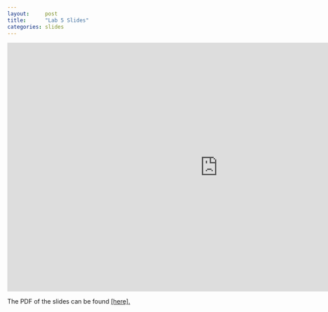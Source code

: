 ```yaml
---
layout:     post
title:      "Lab 5 Slides"
categories: slides
---
```


<iframe src="https://docs.google.com/presentation/d/1oUizpZ2cm8Y98WMdyFWWm5XUODekUdDU2C1XuTtKAA0/embed?start=false&loop=false&delayms=3000" frameborder="0" width="960" height="569" allowfullscreen="true" mozallowfullscreen="true" webkitallowfullscreen="true"></iframe>

The PDF of the slides can be found <a href="https://docs.google.com/presentation/d/1oUizpZ2cm8Y98WMdyFWWm5XUODekUdDU2C1XuTtKAA0/export/pdf?id=1oUizpZ2cm8Y98WMdyFWWm5XUODekUdDU2C1XuTtKAA0&pageid=p">[here].</a>
